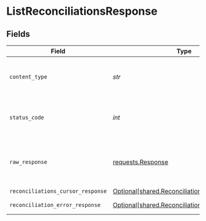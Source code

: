 # ListReconciliationsResponse


## Fields

| Field                                                                                                  | Type                                                                                                   | Required                                                                                               | Description                                                                                            |
| ------------------------------------------------------------------------------------------------------ | ------------------------------------------------------------------------------------------------------ | ------------------------------------------------------------------------------------------------------ | ------------------------------------------------------------------------------------------------------ |
| `content_type`                                                                                         | *str*                                                                                                  | :heavy_check_mark:                                                                                     | HTTP response content type for this operation                                                          |
| `status_code`                                                                                          | *int*                                                                                                  | :heavy_check_mark:                                                                                     | HTTP response status code for this operation                                                           |
| `raw_response`                                                                                         | [requests.Response](https://requests.readthedocs.io/en/latest/api/#requests.Response)                  | :heavy_check_mark:                                                                                     | Raw HTTP response; suitable for custom response parsing                                                |
| `reconciliations_cursor_response`                                                                      | [Optional[shared.ReconciliationsCursorResponse]](../../models/shared/reconciliationscursorresponse.md) | :heavy_minus_sign:                                                                                     | OK                                                                                                     |
| `reconciliation_error_response`                                                                        | [Optional[shared.ReconciliationErrorResponse]](../../models/shared/reconciliationerrorresponse.md)     | :heavy_minus_sign:                                                                                     | Error response                                                                                         |